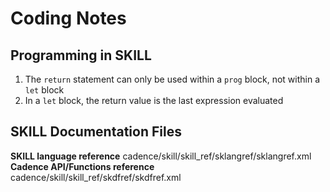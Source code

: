 # Coding Notes

## Programming in SKILL

1. The `return` statement can only be used within a `prog` block, not within a `let` block
2. In a `let` block, the return value is the last expression evaluated

## SKILL Documentation Files

**SKILL language reference**
cadence/skill/skill_ref/sklangref/sklangref.xml
**Cadence API/Functions reference**
cadence/skill/skill_ref/skdfref/skdfref.xml
